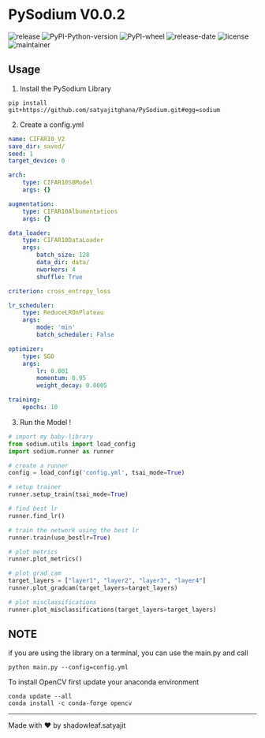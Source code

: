 # PySodium V0.0.2

![release](https://img.shields.io/github/v/release/satyajitghana/PySodium?include_prereleases)
![PyPI-Python-version](https://img.shields.io/pypi/pyversions/py-sodium)
![PyPI-wheel](https://img.shields.io/pypi/wheel/py-sodium)
![release-date](https://img.shields.io/github/release-date-pre/satyajitghana/PySodium)
![license](https://img.shields.io/github/license/satyajitghana/pysodium)
![maintainer](https://img.shields.io/badge/maintainer-shadowleaf-blue)

## Usage

1. Install the PySodium Library

`pip install git+https://github.com/satyajitghana/PySodium.git#egg=sodium`

2. Create a config.yml

```yaml
name: CIFAR10_V2
save_dir: saved/
seed: 1
target_device: 0

arch:
    type: CIFAR10S8Model
    args: {}

augmentation:
    type: CIFAR10Albumentations
    args: {}

data_loader:
    type: CIFAR10DataLoader
    args:
        batch_size: 128
        data_dir: data/
        nworkers: 4
        shuffle: True

criterion: cross_entropy_loss

lr_scheduler:
    type: ReduceLROnPlateau
    args:
        mode: 'min'
        batch_scheduler: False

optimizer:
    type: SGD
    args:
        lr: 0.001
        momentum: 0.95
        weight_decay: 0.0005

training:
    epochs: 10
```

3. Run the Model !

```python
# import my baby-library
from sodium.utils import load_config
import sodium.runner as runner

# create a runner
config = load_config('config.yml', tsai_mode=True)

# setup trainer
runner.setup_train(tsai_mode=True)

# find best lr
runner.find_lr()

# train the network using the best lr
runner.train(use_bestlr=True)

# plot metrics
runner.plot_metrics()

# plot grad cam
target_layers = ["layer1", "layer2", "layer3", "layer4"]
runner.plot_gradcam(target_layers=target_layers)

# plot misclassifications
runner.plot_misclassifications(target_layers=target_layers)
```

## NOTE

if you are using the library on a terminal, you can use the main.py and call

`python main.py --config=config.yml`

To install OpenCV first update your anaconda environment

```
conda update --all
conda install -c conda-forge opencv
```


---

Made with ❤ by shadowleaf.satyajit
